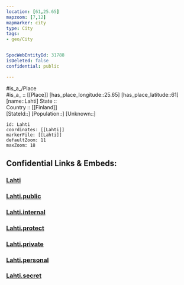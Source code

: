 ```yaml
---
location: [61,25.65] 
mapzoom: [7,12] 
mapmarker: city 
type: City
tags:
- geo/City


SpocWebEntityId: 31788
isDeleted: false
confidential: public

---
```

#is_a_/Place  
#is_a_ :: [[Place]] 
[has_place_longitude::25.65] 
[has_place_latitude::61] 
[name::Lahti] 
State ::  
Country :: [[Finland]]  
[StateId::] 
[Population::] 
[Unknown::] 


```leaflet
id: Lahti
coordinates: [[Lahti]] 
markerFile: [[Lahti]] 
defaultZoom: 11 
maxZoom: 18
```


## Confidential Links & Embeds: 

### [Lahti](/_Standards/Earth/Continent/Europe/Europe~North/Finland/Provinces~Finland/Southern_Finland/counties~Southern_Finland/Päijät-Häme/City/Lahti.md) 

### [Lahti.public](/_public/Earth/Continent/Europe/Europe~North/Finland/Provinces~Finland/Southern_Finland/counties~Southern_Finland/Päijät-Häme/City/Lahti.public.md) 

### [Lahti.internal](/_internal/Earth/Continent/Europe/Europe~North/Finland/Provinces~Finland/Southern_Finland/counties~Southern_Finland/Päijät-Häme/City/Lahti.internal.md) 

### [Lahti.protect](/_protect/Earth/Continent/Europe/Europe~North/Finland/Provinces~Finland/Southern_Finland/counties~Southern_Finland/Päijät-Häme/City/Lahti.protect.md) 

### [Lahti.private](/_private/Earth/Continent/Europe/Europe~North/Finland/Provinces~Finland/Southern_Finland/counties~Southern_Finland/Päijät-Häme/City/Lahti.private.md) 

### [Lahti.personal](/_personal/Earth/Continent/Europe/Europe~North/Finland/Provinces~Finland/Southern_Finland/counties~Southern_Finland/Päijät-Häme/City/Lahti.personal.md) 

### [Lahti.secret](/_secret/Earth/Continent/Europe/Europe~North/Finland/Provinces~Finland/Southern_Finland/counties~Southern_Finland/Päijät-Häme/City/Lahti.secret.md)

